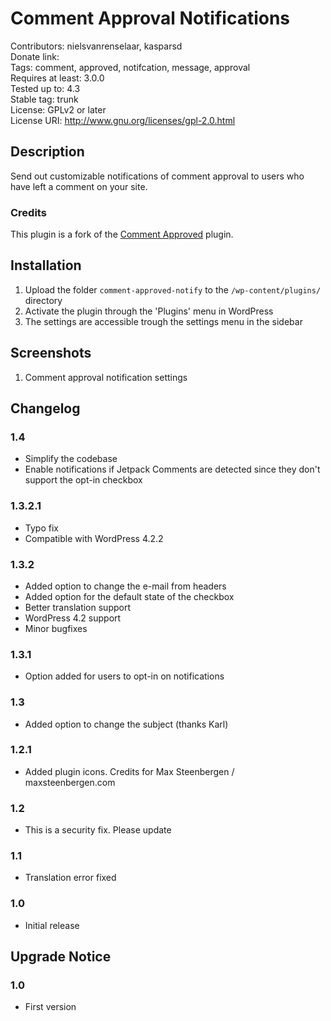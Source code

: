 # Comment Approval Notifications

Contributors: nielsvanrenselaar, kasparsd   
Donate link:    
Tags: comment, approved, notifcation, message, approval   
Requires at least: 3.0.0   
Tested up to: 4.3   
Stable tag: trunk   
License: GPLv2 or later   
License URI: http://www.gnu.org/licenses/gpl-2.0.html   

## Description

Send out customizable notifications of comment approval to users who have left a comment on your site.

### Credits

This plugin is a fork of the [Comment Approved](https://wordpress.org/plugins/comment-approved/) plugin.


## Installation

1. Upload the folder `comment-approved-notify` to the `/wp-content/plugins/` directory
2. Activate the plugin through the 'Plugins' menu in WordPress
3. The settings are accessible trough the settings menu in the sidebar


## Screenshots

1. Comment approval notification settings


## Changelog

### 1.4

* Simplify the codebase
* Enable notifications if Jetpack Comments are detected since they don't support the opt-in checkbox

### 1.3.2.1

* Typo fix
* Compatible with WordPress 4.2.2

### 1.3.2

* Added option to change the e-mail from headers
* Added option for the default state of the checkbox
* Better translation support
* WordPress 4.2 support
* Minor bugfixes

### 1.3.1

* Option added for users to opt-in on notifications

### 1.3
* Added option to change the subject (thanks Karl)

### 1.2.1
* Added plugin icons. Credits for Max Steenbergen / maxsteenbergen.com

### 1.2
* This is a security fix. Please update

### 1.1
* Translation error fixed

### 1.0
* Initial release


## Upgrade Notice

### 1.0
* First version
